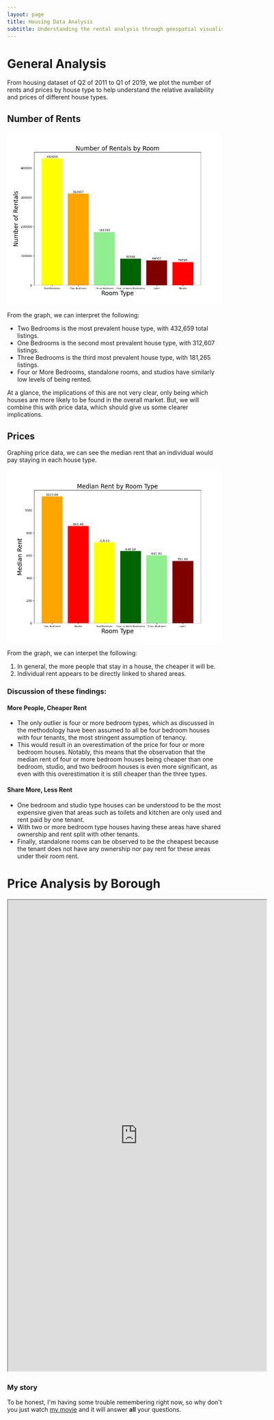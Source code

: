 ```yaml
---
layout: page
title: Housing Data Analysis
subtitle: Understanding the rental analysis through geospatial visualisation
---
```


# General Analysis

From housing dataset of Q2 of 2011 to Q1 of 2019, we plot the number of rents and prices by house type to help understand the relative availability and prices of different house types.

## Number of Rents
![Rents by Room Type](assets/img/rentplot.png)

From the graph, we can interpret the following:
 - Two Bedrooms is the most prevalent house type, with 432,659 total listings.
 - One Bedrooms is the second most prevalent house type, with 312,607 listings.
 - Three Bedrooms is the third most prevalent house type, with 181,265 listings.
 - Four or More Bedrooms, standalone rooms, and studios have similarly low levels of being rented.

At a glance, the implications of this are not very clear, only being which houses are more likely to be found in the overall market. But, we will combine this with price data, which should give us some clearer implications.

## Prices
Graphing price data, we can see the median rent that an individual would pay staying in each house type.

![Prices by Room Type](assets/img/priceplot.png)

From the graph, we can interpet the following:
  1. In general, the more people that stay in a house, the cheaper it will be. 
  3. Individual rent appears to be directly linked to shared areas.

### Discussion of these findings:
#### More People, Cheaper Rent
 - The only outlier is four or more bedroom types, which as discussed in the methodology have been assumed to all be four bedroom houses with four tenants, the most stringent assumption of tenancy.
 - This would result in an overestimation of the price for four or more bedroom houses. Notably, this means that the observation that the median rent of four or more bedroom houses being cheaper than one bedroom, studio, and two bedroom houses is even more significant, as even with this overestimation it is still cheaper than the three types.

#### Share More, Less Rent
 - One bedroom and studio type houses can be understood to be the most expensive given that areas such as toilets and kitchen are only used and rent paid by one tenant.
 - With two or more bedroom type houses having these areas have shared ownership and rent split with other tenants.
 - Finally, standalone rooms can be observed to be the cheapest because the tenant does not have any ownership nor pay rent for these areas under their room rent.

# Price Analysis by Borough

<iframe width="120%" height="1100" src="https://jaoshang.github.io/QM2groupproject/assets/boroughprices.html"></iframe>

### My story

To be honest, I'm having some trouble remembering right now, so why don't you just watch [my movie](https://en.wikipedia.org/wiki/The_Princess_Bride_%28film%29) and it will answer **all** your questions.
